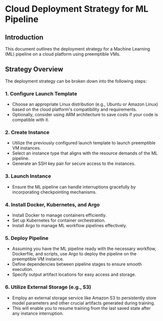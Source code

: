 # Cloud Deployment Strategy for ML Pipeline

## Introduction
This document outlines the deployment strategy for a Machine Learning (ML) pipeline on a cloud platform using preemptible VMs.

## Strategy Overview
The deployment strategy can be broken down into the following steps:

### 1. Configure Launch Template
- Choose an appropriate Linux distribution (e.g., Ubuntu or Amazon Linux) based on the cloud platform's compatibility and requirements.
- Optionally, consider using ARM architecture to save costs if your code is compatible with it.

### 2. Create Instance
- Utilize the previously configured launch template to launch preemptible VM instances.
- Select an instance type that aligns with the resource demands of the ML pipeline.
- Generate an SSH key pair for secure access to the instances.

### 3. Launch Instance
- Ensure the ML pipeline can handle interruptions gracefully by incorporating checkpointing mechanisms.

### 4. Install Docker, Kubernetes, and Argo
- Install Docker to manage containers efficiently.
- Set up Kubernetes for container orchestration.
- Install Argo to manage ML workflow pipelines effectively.

### 5. Deploy Pipeline
- Assuming you have the ML pipeline ready with the necessary workflow, Dockerfile, and scripts, use Argo to deploy the pipeline on the preemptible VM instance.
- Define dependencies between pipeline stages to ensure smooth execution.
- Specify output artifact locations for easy access and storage.

### 6. Utilize External Storage (e.g., S3)
- Employ an external storage service like Amazon S3 to persistently store model parameters and other crucial artifacts generated during training.
- This will enable you to resume training from the last saved state after any instance interruption.
